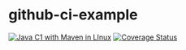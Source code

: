 # github-ci-example
[![Java C1 with Maven in LInux](https://github.com/BoraArseven/github-ci-example/actions/workflows/maven.yml/badge.svg)](https://github.com/BoraArseven/github-ci-example/actions/workflows/maven.yml)
[![Coverage Status](https://coveralls.io/repos/github/BoraArseven/github-ci-example/badge.svg?branch=master)](https://coveralls.io/github/BoraArseven/github-ci-example?branch=master)
